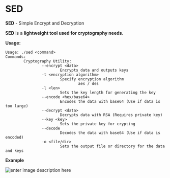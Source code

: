 # SED
**SED** - Simple Encrypt and Decryption

**SED** is a **lightweight tool used for cryptography needs.**

**Usage:**

    Usage: ./sed <command>
    Commands:
            Cryptography Utility:
                    --encrypt <data>
                            Encrypts data and outputs keys
                    -t <encryption algorithm>
                            Specify encryption algorithm
                                    aes / des
                    -l <len>
                            Sets the key length for generating the key
                    --encode <hex/base64>
                            Encodes the data with base64 (Use if data is too large)
                    --decrypt <data>
                            Decrypts data with RSA (Requires private key)
                    --key <key>
                            Sets the private key for crypting
                    --decode
                            Decodes the data with base64 (Use if data is encoded)
                    -o <file/dir>
                            Sets the output file or directory for the data and keys

**Example**

![enter image description here](https://cdn.discordapp.com/attachments/762193692827189268/905163711277326406/Screen_Shot_2021-11-02_at_11.37.21_AM.png)
